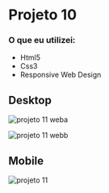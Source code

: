 # Projeto 10

### O que eu utilizei:

- Html5
- Css3
- Responsive Web Design

## Desktop

![projeto 11 weba](https://user-images.githubusercontent.com/59376552/75633375-f8047680-5be2-11ea-9be5-566347090662.PNG)

![projeto 11 webb](https://user-images.githubusercontent.com/59376552/75633376-f9ce3a00-5be2-11ea-860e-db4cef6002a9.PNG)

## Mobile

![projeto 11](https://user-images.githubusercontent.com/59376552/75633380-05216580-5be3-11ea-8629-cd591493c6a5.png)


